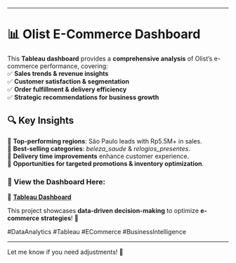 
---

# 📊 Olist E-Commerce Dashboard  

This **Tableau dashboard** provides a **comprehensive analysis** of Olist’s e-commerce performance, covering:  
✅ **Sales trends & revenue insights**  
✅ **Customer satisfaction & segmentation**  
✅ **Order fulfillment & delivery efficiency**  
✅ **Strategic recommendations for business growth**  

## 🔍 Key Insights  
📌 **Top-performing regions**: São Paulo leads with Rp5.5M+ in sales.  
📌 **Best-selling categories**: *beleza_saude* & *relogios_presentes*.  
📌 **Delivery time improvements** enhance customer experience.  
📌 **Opportunities for targeted promotions & inventory optimization**.  

### 📌 View the Dashboard Here:  
🔗 **[Tableau Dashboard](https://public.tableau.com/app/profile/hijir.della.wirasti5486/viz/OlistE-CommerceDashboard_17366761612590/DashboardExecutive)**  

This project showcases **data-driven decision-making** to optimize **e-commerce strategies**! 🚀  

#DataAnalytics #Tableau #ECommerce #BusinessIntelligence  

---

Let me know if you need adjustments! 🚀
